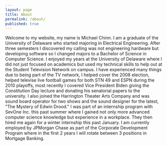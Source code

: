 ```yaml
---
layout: page
title: About
permalink: /about/
published: true
---
```


Welcome to my website, my name is Michael Chinn. I am a graduate of the University of Delaware who started majoring in Electrical Engineering. After three semesters I discovered my calling was not engineering hardware but developing software so I changed majors to a Bachelor of Science in Computer Science.
I enjoyed my years at the University of Delaware where I did not just focused on academics but used my technical skills to help out at the Student Television Network on campus. I have experienced many things due to being part of the TV network, I helped cover the 2008 election, helped televise live football games for both STN 49 and ESPN during the 2010 playoffs, most recently I covered Vice President Biden giving the Constitution Day lecture and donating his senatorial papers to the university. I also joined the Harrington Theater Arts Company and was sound board operator for two shows and the sound designer for the latest, "The Mystery of Edwin Drood."
I was part of an internship program with SevOne Inc. this past summer where I gained not only more advanced computer science knowledge but experience in a workplace. They then hired me again for a winter internship this past January. I am currently employed by JPMorgan Chase as part of the Corporate Development Program where in the first 2 years I will rotate between 3 positions in Mortgage Banking.

